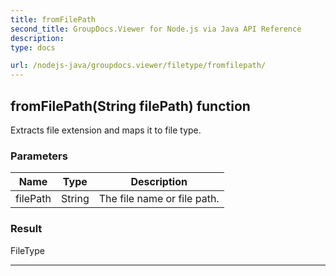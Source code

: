 ```yaml
---
title: fromFilePath
second_title: GroupDocs.Viewer for Node.js via Java API Reference
description: 
type: docs

url: /nodejs-java/groupdocs.viewer/filetype/fromfilepath/
---
```


## fromFilePath(String filePath)  function
Extracts file extension and maps it to file type.

### Parameters

| Name | Type | Description |
| --- | --- | --- |
| filePath | String | The file name or file path. |

### Result
FileType


---


